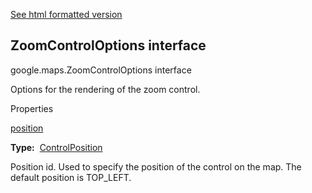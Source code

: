 [See html formatted version](https://huasofoundries.github.io/google-maps-documentation/ZoomControlOptions.html)


ZoomControlOptions interface
----------------------------

google.maps.ZoomControlOptions interface

Options for the rendering of the zoom control.

Properties

[position](#ZoomControlOptions.position)

**Type:**  [ControlPosition](ControlPosition.md)

Position id. Used to specify the position of the control on the map. The default position is TOP\_LEFT.